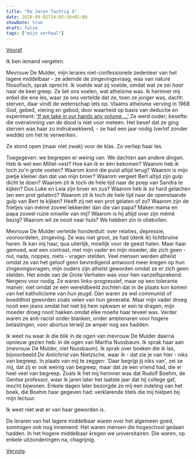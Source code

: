 ```yaml
---
title: "De Jaren Tachtig 4"
date: 2020-09-02T14:03:10+02:00
showDate: true
draft: false
tags: ["mijn verhaal"]
---
```


[Vooraf](http://localhost:1313/posts/de-jaren-tachtig-3/)

Ik ben iemand vergeten. 

Mevrouw De Mulder, mijn lerares niet-confessionele zedenleer van het lagere middelbaar - ze ademde de zingevingsvraag, was van nature filosofisch, sprak oprecht. Ik voelde wat zij voelde, omdat wat ze zei *haar* naar de keel greep. Ze liet ons voelen, wat atheïsme was. Ik herinner mij enkel die ene les, waar ze ons vertelde dat ze, toen ze jonger was, dacht: sterven, daar vindt de wetenschap iets op. Vlaams atheïsme verving in 1968 God, gebed, viering en gebod, door waarheid op basis van deductie en experiment: ['If we take in our hands any volume ...'](https://www.goodreads.com/quotes/7327-if-we-take-in-our-hand-any-volume-of-divinity) Ze werd ouder; besefte: die overwinning van de dood is niet voor meteen. Het besef dat ze ging sterven was haar zo indrukwekkend, - ze had een jaar nodig (verlof zonder wedde) om het te verwerken. 

Ze stond open (maar niet zwak) voor de klas. Zo verliep haar les.  

Toegegeven: we begrepen er weinig van. We dachten aan andere dingen. Heb ik wel een Millet-vest? Hoe kan ik er één bekomen? Waarom heb ik toch zo'n grote voeten? Waarom komt die puist altijd terug? Waarom is mijn pietje kleiner dan dat van mijn broer? Waarom vergeet Bert altijd zijn gulp dicht te doen? Waarom zit ik toch de hele tijd naar de poep van Sandra te kijken? Dus Luke en Leia zijn broer en zus? Waarom heb ik zo hard gelachen (en een prot gelaten)? Waarom zit ik toch de hele tijd naar de openstaande gulp van Bert te kijken? Heeft zij net een prot gelaten of zo? Waarom zijn de frietjes van mémé zoveel lekkerder dan die van papa? Maken mama en papa zoveel ruzie omwille van mij? Waarom is hij altijd over zijn mémé bezig? Waarom wil ze nooit naar huis? We hebben zin in oliebollen.  

Mevrouw De Mulder vertelde honderduit: over relaties, depressie, vooroordelen, zingeving. Ze was niet groot, ze had (denk ik) lichtbruine haren. Ik kan mij haar, qua uiterlijk, moeilijk voor de geest halen. Maar haar gemoed, wat een contrast, met mijn vader en mijn moeder, die zich geen - nul, nada, noppes, niets - vragen stelden. Veel mensen werden atheïst omdat ze van het geloof geen bevredigend antwoord meer kregen op hun zingevingsvragen; mijn ouders zijn atheïst geworden omdat ze er zich geen stelden. Het einde van de Grote Verhalen was voor hen vanzelfsprekend. Nergens voor nodig. Ze waren links-progressief, maar op een tolerante manier; niet omdat ze een wereldbeeld zochten dat in de plaats kon komen van het katholicisme van hun jeugd. Dan waren ze wel communist of boeddhist geworden zoals velen van hun generatie. Maar mijn vader droeg nooit een jeans omdat het niet bij hem opkwam er een te dragen, mijn moeder droeg nooit hakken omdat elke moeite haar teveel was. Verder waren ze anti-racist onder blanken, onder ambtenaren voor hogere belastingen, voor abortus terwijl ze amper nog sex hadden. 

Ik weet nu waar ik die blik in de ogen van mevrouw De Mulder daarna opnieuw gezien heb: in de ogen van Martha Nussbaum. Ik sprak haar aan (mevrouw De Mulder, niet Nussbaum). Ik sprak over boeken die ik las, bijvoorbeeld *De Antichrist* van Nietzsche, waar ik - dat zie je van hier - niks van begreep. In plaats van mij te zeggen: 'Daar begrijp jij niks van', zei ze mij, dat zij er ook weinig van begreep, maar dat ze een vriend had, die er heel veel van begreep. Zoals ik het mij herinner was dat Rudolf Boehm, de Gentse professor, waar ik jaren later het laatste jaar dat hij college gaf, mocht bijwonen. Enkele dagen later bezorgde ze mij een indeling van het boek, die Boehm haar gegeven had: verklarende titels die mij hielpen bij mijn lectuur. 

Ik weet niet wat er van haar geworden is. 

De leraren van het lagere middelbaar waren over het algemeen goed, sommigen ook nog innemend. Het waren mensen die hogeschool gedaan hadden. In het hogere middelbaar kregen we universitairen. Die waren, op enkele uitzonderingen na, chagrijnig.

[Vervolg](https://wimchristiaenszelf.netlify.app/posts/heupen/).